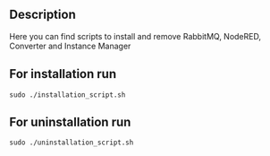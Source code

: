 ## Description

Here you can find scripts to install and remove RabbitMQ, NodeRED, Converter and Instance Manager

## For installation run
```shell
sudo ./installation_script.sh
```

## For uninstallation run
```shell
sudo ./uninstallation_script.sh
```
